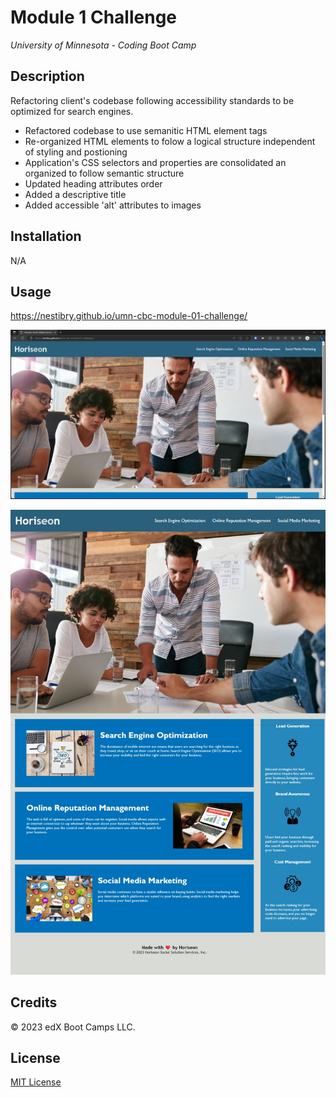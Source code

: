 # Module 1 Challenge
*University of Minnesota - Coding Boot Camp*

## Description

Refactoring client's codebase following accessibility standards to be optimized for search engines.

- Refactored codebase to use semanitic HTML element tags
- Re-organized HTML elements to folow a logical structure independent of styling and postioning
- Application's CSS selectors and properties are consolidated an organized to follow semantic structure
- Updated heading attributes order
- Added a descriptive title
- Added accessible 'alt' attributes to images

## Installation

N/A

## Usage

https://nestibry.github.io/umn-cbc-module-01-challenge/

![Horiseon's deployed application with webpage](./assets/images/screenshot_2023-09-18_162639.png)

![Horiseon's deployed application](./assets/images/horiseon-webpage-screencapture.jpeg)



## Credits

© 2023 edX Boot Camps LLC.

## License

[MIT License](https://choosealicense.com/licenses/mit/)



